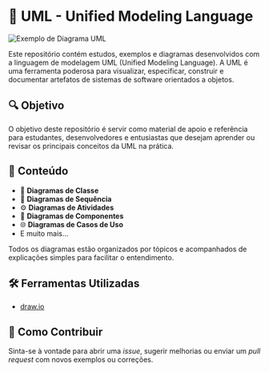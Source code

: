 # 📘 UML - Unified Modeling Language

![Exemplo de Diagrama UML](https://static.javatpoint.com/tutorial/uml/images/uml-diagram.png)

Este repositório contém estudos, exemplos e diagramas desenvolvidos com a linguagem de modelagem UML (Unified Modeling Language). A UML é uma ferramenta poderosa para visualizar, especificar, construir e documentar artefatos de sistemas de software orientados a objetos.

## 🔍 Objetivo

O objetivo deste repositório é servir como material de apoio e referência para estudantes, desenvolvedores e entusiastas que desejam aprender ou revisar os principais conceitos da UML na prática.

## 📂 Conteúdo

- 📄 **Diagramas de Classe**
- 🔄 **Diagramas de Sequência**
- ⚙️ **Diagramas de Atividades**
- 🧩 **Diagramas de Componentes**
- 🌐 **Diagramas de Casos de Uso**
- E muito mais...

Todos os diagramas estão organizados por tópicos e acompanhados de explicações simples para facilitar o entendimento.

## 🛠️ Ferramentas Utilizadas

- [draw.io](https://app.diagrams.net/)

## 🚀 Como Contribuir

Sinta-se à vontade para abrir uma *issue*, sugerir melhorias ou enviar um *pull request* com novos exemplos ou correções.
